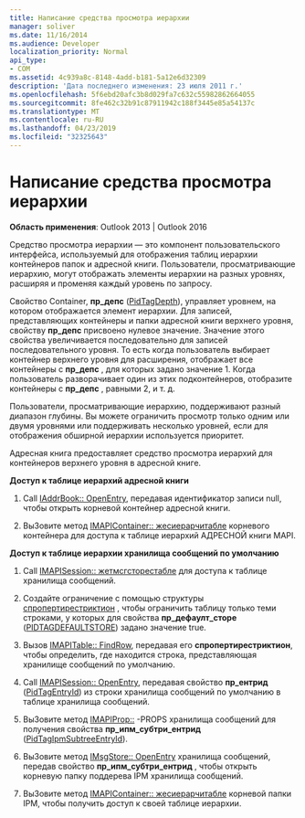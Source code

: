```yaml
---
title: Написание средства просмотра иерархии
manager: soliver
ms.date: 11/16/2014
ms.audience: Developer
localization_priority: Normal
api_type:
- COM
ms.assetid: 4c939a8c-8148-4add-b181-5a12e6d32309
description: 'Дата последнего изменения: 23 июля 2011 г.'
ms.openlocfilehash: 5f6ebd20afc3b8d029fa7c632c55982862664055
ms.sourcegitcommit: 8fe462c32b91c87911942c188f3445e85a54137c
ms.translationtype: MT
ms.contentlocale: ru-RU
ms.lasthandoff: 04/23/2019
ms.locfileid: "32325643"
---
```

# <a name="writing-a-hierarchy-viewer"></a>Написание средства просмотра иерархии

  
  
**Область применения**: Outlook 2013 | Outlook 2016 
  
Средство просмотра иерархии — это компонент пользовательского интерфейса, используемый для отображения таблиц иерархии контейнеров папок и адресной книги. Пользователи, просматривающие иерархию, могут отображать элементы иерархии на разных уровнях, расширяя и променяя каждый уровень по запросу.
  
Свойство Container, **пр_депс** ([PidTagDepth](pidtagdepth-canonical-property.md)), управляет уровнем, на котором отображается элемент иерархии. Для записей, представляющих контейнеры и папки адресной книги верхнего уровня, свойству **пр_депс** присвоено нулевое значение. Значение этого свойства увеличивается последовательно для записей последовательного уровня. То есть когда пользователь выбирает контейнер верхнего уровня для расширения, отображает все контейнеры с **пр_депс** , для которых задано значение 1. Когда пользователь разворачивает один из этих подконтейнеров, отобразите контейнеры с **пр_депс** , равными 2, и т. д. 
  
Пользователи, просматривающие иерархию, поддерживают разный диапазон глубины. Вы можете ограничить просмотр только одним или двумя уровнями или поддерживать несколько уровней, если для отображения обширной иерархии используется приоритет. 
  
Адресная книга предоставляет средство просмотра иерархий для контейнеров верхнего уровня в адресной книге. 
  
 **Доступ к таблице иерархий адресной книги**
  
1. Call [IAddrBook:: OpenEntry](iaddrbook-openentry.md), передавая идентификатор записи null, чтобы открыть корневой контейнер адресной книги.
    
2. ВыЗовите метод [IMAPIContainer:: жесиерарчитабле](imapicontainer-gethierarchytable.md) корневого контейнера для доступа к таблице иерархий АДРЕСНОЙ книги MAPI. 
    
 **Доступ к таблице иерархии хранилища сообщений по умолчанию**
  
1. Call [IMAPISession:: жетмсгсторестабле](imapisession-getmsgstorestable.md) для доступа к таблице хранилища сообщений. 
    
2. Создайте ограничение с помощью структуры [спропертирестриктион](spropertyrestriction.md) , чтобы ограничить таблицу только теми строками, у которых для свойства **пр_дефаулт_сторе** ([PIDTAGDEFAULTSTORE](pidtagdefaultstore-canonical-property.md)) задано значение true. 
    
3. Вызов [IMAPITable:: FindRow](imapitable-findrow.md), передавая его **спропертирестриктион**, чтобы определить, где находится строка, представляющая хранилище сообщений по умолчанию. 
    
4. Call [IMAPISession:: OpenEntry](imapisession-openentry.md), передавая свойство **пр_ентрид** ([PidTagEntryId](pidtagentryid-canonical-property.md)) из строки хранилища сообщений по умолчанию в таблице хранилища сообщений.
    
5. ВыЗовите метод [IMAPIProp::](imapiprop-getprops.md) -PROPS хранилища сообщений для получения свойства **пр_ипм_субтри_ентрид** ([PidTagIpmSubtreeEntryId](pidtagipmsubtreeentryid-canonical-property.md)).
    
6. ВыЗовите метод [IMsgStore:: OpenEntry](imsgstore-openentry.md) хранилища сообщений, передав свойство **пр_ипм_субтри_ентрид** , чтобы открыть корневую папку поддерева IPM хранилища сообщений. 
    
7. ВыЗовите метод [IMAPIContainer:: жесиерарчитабле](imapicontainer-gethierarchytable.md) корневой папки IPM, чтобы получить доступ к своей таблице иерархии. 
    

